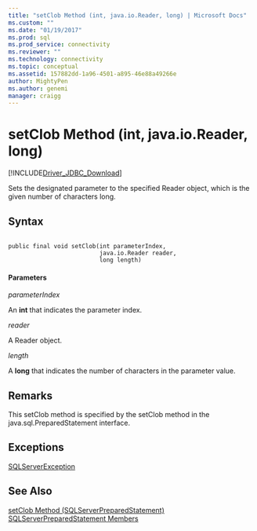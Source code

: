 ```yaml
---
title: "setClob Method (int, java.io.Reader, long) | Microsoft Docs"
ms.custom: ""
ms.date: "01/19/2017"
ms.prod: sql
ms.prod_service: connectivity
ms.reviewer: ""
ms.technology: connectivity
ms.topic: conceptual
ms.assetid: 157882dd-1a96-4501-a895-46e88a49266e
author: MightyPen
ms.author: genemi
manager: craigg
---
```

# setClob Method (int, java.io.Reader, long)
[!INCLUDE[Driver_JDBC_Download](../../../includes/driver_jdbc_download.md)]

  Sets the designated parameter to the specified Reader object, which is the given number of characters long.  
  
## Syntax  
  
```  
  
public final void setClob(int parameterIndex,  
                          java.io.Reader reader,  
                          long length)  
```  
  
#### Parameters  
 *parameterIndex*  
  
 An **int** that indicates the parameter index.  
  
 *reader*  
  
 A Reader object.  
  
 *length*  
  
 A **long** that indicates the number of characters in the parameter value.  
  
## Remarks  
 This setClob method is specified by the setClob method in the java.sql.PreparedStatement interface.  
  
## Exceptions  
 [SQLServerException](../../../connect/jdbc/reference/sqlserverexception-class.md)  
  
## See Also  
 [setClob Method &#40;SQLServerPreparedStatement&#41;](../../../connect/jdbc/reference/setclob-method-sqlserverpreparedstatement.md)   
 [SQLServerPreparedStatement Members](../../../connect/jdbc/reference/sqlserverpreparedstatement-members.md)  
  
  
